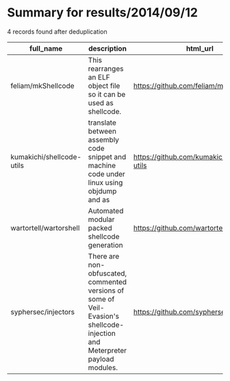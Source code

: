 
# Summary for results/2014/09/12
    
4 records found after deduplication

| full_name | description | html_url | matched_list | matched_count | pushed_at | size | stargazers_count | language | forks_count |
|---------------------------|-----------------------------------------------------------------------------------------------------------------------------|----------------------------------------------|----------------|-----------------|---------------------------|--------|--------------------|------------|---------------|
| feliam/mkShellcode | This rearranges an ELF object file so it can be used as shellcode. | https://github.com/feliam/mkShellcode | ['shellcode'] | 1 | 2014-09-12 21:28:26+00:00 | 121 | 40 | C | 17 |
| kumakichi/shellcode-utils | translate between assembly code snippet and machine code under linux using objdump and as | https://github.com/kumakichi/shellcode-utils | ['shellcode'] | 1 | 2014-09-12 02:45:15+00:00 | 140 | 0 | Shell | 0 |
| wartortell/wartorshell | Automated modular packed shellcode generation | https://github.com/wartortell/wartorshell | ['shellcode'] | 1 | 2014-09-12 10:16:49+00:00 | 0 | 2 | | 0 |
| syphersec/injectors | There are non-obfuscated, commented versions of some of Veil-Evasion's shellcode-injection and Meterpreter payload modules. | https://github.com/syphersec/injectors | ['shellcode'] | 1 | 2014-09-12 21:58:38+00:00 | 74 | 1 | | 4 |
